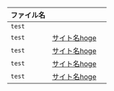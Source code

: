 #

|   ファイル名      |            |          |
| :---------------- |:--------------:| :---------------:|
|    `test`      |        |    |
|    `test`      | [サイト名hoge](アドレスhoge)      |    |
|    `test`      | [サイト名hoge](アドレスhoge)      |    |
|    `test`      | [サイト名hoge](アドレスhoge)      |    |
|    `test`      | [サイト名hoge](アドレスhoge)      |    |
